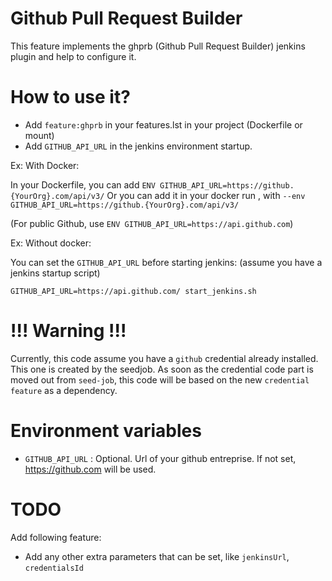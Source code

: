 # Github Pull Request Builder

This feature implements the ghprb (Github Pull Request Builder) jenkins plugin and help to configure it.

# How to use it?

- Add `feature:ghprb` in your features.lst in your project (Dockerfile or mount)
- Add `GITHUB_API_URL` in the jenkins environment startup.

Ex: With Docker:

In your Dockerfile, you can add `ENV GITHUB_API_URL=https://github.{YourOrg}.com/api/v3/`
Or you can add it in your docker run , with `--env GITHUB_API_URL=https://github.{YourOrg}.com/api/v3/`

(For public Github, use `ENV GITHUB_API_URL=https://api.github.com`)

Ex: Without docker:

You can set the `GITHUB_API_URL`  before starting jenkins: (assume you have a jenkins startup script)

`GITHUB_API_URL=https://api.github.com/ start_jenkins.sh`

# !!! Warning !!!

Currently, this code assume you have a `github` credential already installed. This one is created by the seedjob.
As soon as the credential code part is moved out from `seed-job`, this code will be based on the new `credential feature` as a dependency.

# Environment variables

- `GITHUB_API_URL` : Optional. Url of your github entreprise. If not set, https://github.com will be used.

# TODO

Add following feature:

- Add any other extra parameters that can be set, like `jenkinsUrl`, `credentialsId`
